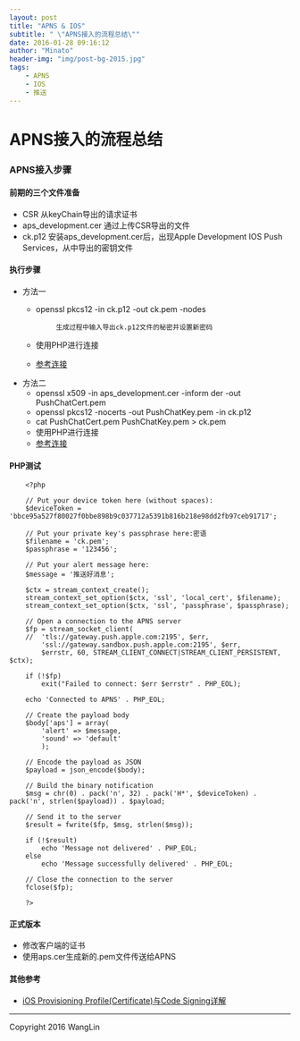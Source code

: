 ```yaml
---
layout: post
title: "APNS & IOS"
subtitle: " \"APNS接入的流程总结\""
date: 2016-01-28 09:16:12
author: "Minato"
header-img: "img/post-bg-2015.jpg"
tags:
    - APNS 
    - IOS 
    - 推送
---
```


# APNS接入的流程总结

<!-- *************************
# -*- coding:utf-8 -*-
# author: WangLin <276293337@qq.com>
# filename: APNS接入的流程总结.md
# description: TODO
# create date: 2016-01-28 09:16:12
************************** -->

### APNS接入步骤

#### 前期的三个文件准备

* CSR 从keyChain导出的请求证书
* aps_development.cer 通过上传CSR导出的文件
* ck.p12 安装aps_development.cer后，出现Apple Development IOS Push Services，从中导出的密钥文件

#### 执行步骤

* 方法一
    * openssl pkcs12 -in ck.p12 -out ck.pem -nodes
       
               生成过程中输入导出ck.p12文件的秘密并设置新密码
               
    * 使用PHP进行连接
    * [参考连接][url1]
* 方法二
    * openssl x509 -in aps_development.cer -inform der -out PushChatCert.pem
    * openssl pkcs12 -nocerts -out PushChatKey.pem -in ck.p12
    * cat PushChatCert.pem PushChatKey.pem > ck.pem
    * 使用PHP进行连接
    * [参考连接][url2]

#### PHP测试


        <?php

        // Put your device token here (without spaces):
        $deviceToken = 'bbce95a527f80027f0bbe898b9c037712a5391b816b218e98dd2fb97ceb91717';
        
        // Put your private key's passphrase here:密语
        $filename = 'ck.pem';
        $passphrase = '123456';
        
        // Put your alert message here:
        $message = '推送好消息';
                
        $ctx = stream_context_create();
        stream_context_set_option($ctx, 'ssl', 'local_cert', $filename);
        stream_context_set_option($ctx, 'ssl', 'passphrase', $passphrase);
        
        // Open a connection to the APNS server
        $fp = stream_socket_client(
        //	'tls://gateway.push.apple.com:2195', $err,
        	'ssl://gateway.sandbox.push.apple.com:2195', $err,
        	$errstr, 60, STREAM_CLIENT_CONNECT|STREAM_CLIENT_PERSISTENT, $ctx);
        
        if (!$fp)
        	exit("Failed to connect: $err $errstr" . PHP_EOL);
        
        echo 'Connected to APNS' . PHP_EOL;
        
        // Create the payload body
        $body['aps'] = array(
        	'alert' => $message,
        	'sound' => 'default'
        	);
        
        // Encode the payload as JSON
        $payload = json_encode($body);
        
        // Build the binary notification
        $msg = chr(0) . pack('n', 32) . pack('H*', $deviceToken) . pack('n', strlen($payload)) . $payload;
        
        // Send it to the server
        $result = fwrite($fp, $msg, strlen($msg));
        
        if (!$result)
        	echo 'Message not delivered' . PHP_EOL;
        else
        	echo 'Message successfully delivered' . PHP_EOL;
        
        // Close the connection to the server
        fclose($fp);
            
        ?>

#### 正式版本
* 修改客户端的证书
* 使用aps.cer生成新的.pem文件传送给APNS

#### 其他参考
* [iOS Provisioning Profile(Certificate)与Code Signing详解][url3]


[url1]:http://blog.csdn.net/jiajiayouba/article/details/39926017
[url2]:http://blog.csdn.net/showhilllee/article/details/8631734
[url3]:http://blog.csdn.net/phunxm/article/details/42685597

-------

Copyright 2016 WangLin